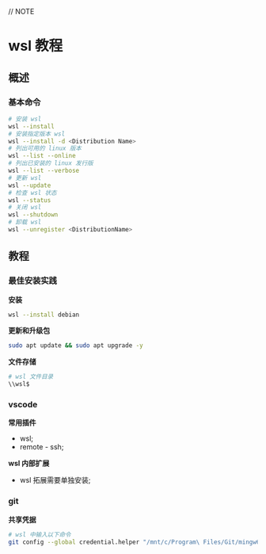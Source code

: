 // NOTE

# wsl 教程

## 概述

### 基本命令

```bash
# 安装 wsl
wsl --install
# 安装指定版本 wsl
wsl --install -d <Distribution Name>
# 列出可用的 linux 版本
wsl --list --online
# 列出已安装的 linux 发行版
wsl --list --verbose
# 更新 wsl
wsl --update
# 检查 wsl 状态
wsl --status
# 关闭 wsl
wsl --shutdown
# 卸载 wsl
wsl --unregister <DistributionName>
```

## 教程

### 最佳安装实践

**安装**

```bash
wsl --install debian
```

**更新和升级包**

```bash
sudo apt update && sudo apt upgrade -y
```

**文件存储**

```bash
# wsl 文件目录
\\wsl$
```

### vscode

**常用插件**

- wsl;
- remote - ssh;

**wsl 内部扩展**

- wsl 拓展需要单独安装;

### git

**共享凭据**

```bash
# wsl 中输入以下命令
git config --global credential.helper "/mnt/c/Program\ Files/Git/mingw64/bin/git-credential-manager.exe"
```
